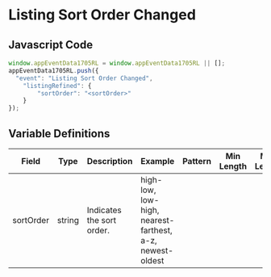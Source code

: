 # Listing Sort Order Changed

### 

## Javascript Code
```js
window.appEventData1705RL = window.appEventData1705RL || [];
appEventData1705RL.push({
  "event": "Listing Sort Order Changed",
    "listingRefined": {
        "sortOrder": "<sortOrder>"
    }
});
```

## Variable Definitions

|Field|Type|Description|Example|Pattern|Min Length|Max Length|Minimum|Maximum|Multiple Of|
| --- | --- | --- | --- | --- | --- | --- | --- | --- | --- |
|sortOrder|string|Indicates the sort order.|high-low, low-high, nearest-farthest, a-z, newest-oldest|||||||

